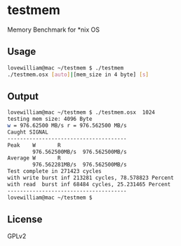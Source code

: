 
testmem
=======

Memory Benchmark for *nix OS

Usage
--

```sh
lovewilliam@mac ~/testmem $ ./testmem
./testmem.osx [auto]|[mem_size in 4 byte] [s]
```


Output
--

```sh
lovewilliam@mac ~/testmem $ ./testmem.osx  1024
testing mem size: 4096 Byte
w = 976.62500 MB/s r = 976.562500 MB/s
Caught SIGNAL
--------------------------------------
Peak    W       R
        976.562500MB/s  976.562500MB/s
Average W       R
        976.562281MB/s  976.562500MB/s
Test complete in 271423 cycles
with write burst inf 213281 cycles, 78.578823 Percent
with read  burst inf 68484 cycles, 25.231465 Percent
--------------------------------------
lovewilliam@mac ~/testmem $
```

License
----

GPLv2


